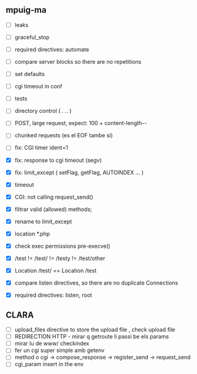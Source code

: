 ## mpuig-ma

- [ ] leaks
- [ ] graceful\_stop

- [ ] required directives: automate
- [ ] compare server blocks so there are no repetitions
- [ ] set defaults
- [ ] cgi timeout in conf

- [ ] tests
- [ ] directory control ( . .. )

- [ ] POST, large request, expect: 100 + content-length--
- [ ] chunked requests (es el EOF tambe si)
- [ ] fix: CGI timer ident=1

- [x] fix: response to cgi timeout (segv)
- [x] fix: limit\_except ( setFlag, getFlag, AUTOINDEX ... )
- [x] timeout
- [x] CGI: not calling request\_send()
- [x] filtrar valid (allowed) methods;
- [x] rename to limit\_except
- [x] location \*.php 
- [x] check exec permissions pre-execve()
- [x] /test != /test/ != /testy != /test/other
- [x] Location /test/ == Location /test
- [x] compare listen directives, so there are no duplicate Connections
- [x] required directives: listen, root

## CLARA

- [ ] upload\_files directive to store the upload file , check upload file
- [ ] REDIRECTION HTTP - mirar q getroute li passi be els params
- [ ] mirar lu de www/ checkindex
- [ ] fer un cgi super simple amb getenv
- [ ] method o cgi -> compose\_response -> register\_send -> request\_send
- [ ] cgi\_param insert in the env
